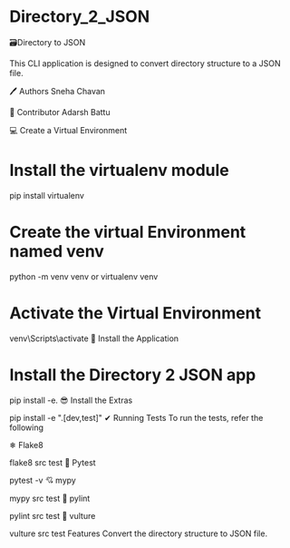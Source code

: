 # Directory_2_JSON

🗃️Directory to JSON

This CLI application is designed to convert directory structure to a JSON file.

🖊️ Authors
Sneha Chavan

🥷 Contributor
Adarsh Battu

💻 Create a Virtual Environment

# Install the virtualenv module
pip install virtualenv

# Create the virtual Environment named venv
python -m venv venv
or
virtualenv venv

# Activate the Virtual Environment
venv\Scripts\activate
🚀 Install the Application

# Install the Directory 2 JSON app
pip install -e.
😎 Install the Extras

pip install -e ".[dev,test]"
✔ Running Tests To run the tests, refer the following

❄ Flake8

flake8 src test
🧪 Pytest

pytest -v
💘 mypy

mypy src test
🧹 pylint

pylint src test
🦅 vulture

vulture src test
Features
Convert the directory structure to JSON file.
